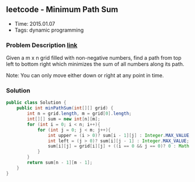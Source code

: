 ## leetcode - Minimum Path Sum
- Time: 2015.01.07
- Tags: dynamic programming

### Problem Description [link][1]
Given a m x n grid filled with non-negative numbers, find a path from top left to bottom right which minimizes the sum of all numbers along its path.

Note: You can only move either down or right at any point in time.

### Solution
```java
public class Solution {
    public int minPathSum(int[][] grid) {
        int n = grid.length, m = grid[0].length;
        int[][] sum = new int[n][m];
        for (int i = 0; i < n; i++){
            for (int j = 0; j < m; j++){
                int upper = (i > 0)? sum[i - 1][j] : Integer.MAX_VALUE;
                int left = (j > 0)? sum[i][j - 1] : Integer.MAX_VALUE;
                sum[i][j] = grid[i][j] + ((i == 0 && j == 0)? 0 : Math.min(upper, left));
            }
        }
        return sum[n - 1][m - 1];
    }
}
```

[1]: https://oj.leetcode.com/problems/minimum-path-sum/ "minimum-path-sum"


